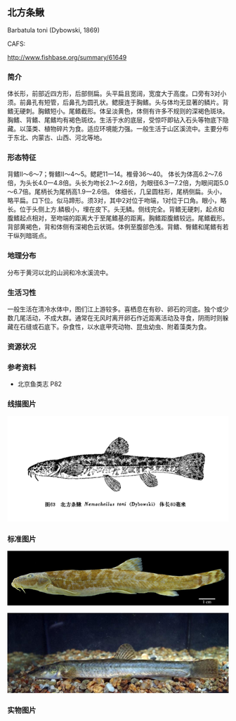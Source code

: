 ## 北方条鳅

Barbatula toni  (Dybowski, 1869)

CAFS:

<http://www.fishbase.org/summary/61649>

### 简介

体长形，前部近四方形，后部侧扁。头平扁且宽阔，宽度大于高度。口旁有3对小须。前鼻孔有短管，后鼻孔为圆孔状。鳃膜连于胸鳍。头与体均无显著的鳞片。背鳍无硬刺。胸鳍短小。尾鳍截形。体呈淡黄色，体侧有许多不规则的深褐色斑块。胸鳍、背鳍、尾鳍均有褐色斑纹。生活于水的底层，受惊吓即钻入石头等物底下隐藏。以藻类、植物碎片为食。适应环境能力强。一般生活于山区溪流中。主要分布于东北、内蒙古、山西、河北等地。

### 形态特征

背鳍Ⅱ～6～7；臀鳍Ⅱ～4～5。鳃耙11一14。椎骨36～40。
体长为体高6.2～7.6倍，为头长4.0一4.8倍。头长为吻长2.1～2.6倍，为眼径6.3一7.2倍，为眼间距5.0～6.7倍。尾柄长为尾柄高1.9一2.6倍。
体细长，几呈圆柱形，尾柄侧扁。头小，略平扁。口下位。似马蹄形。须3对，其中2对位于吻端，1对位于口角。眼小，略长。位于头侧上方.鳞极小，埋在皮下。头无鳞。侧线完全。背鳍无硬刺，起点和腹鳍起点相对，至吻端的距离大于至尾鳍基的距离。胸鳍距腹鳍较远。尾鳍截形。
背部黄褐色，背和体侧有深褐色云状斑。体例至腹部色浅。背鳍、臀鳍和尾鳍有若干纵列暗斑点。

### 地理分布

分布于黄河以北的山涧和冷水溪流中。

### 生活习性

一般生活在清冷水体中，图们江上游较多。喜栖息在有砂、卵石的河底。独个或少数几尾活动，不成大群。通常在无风时离开卵石作近距离活动及寻食，阴雨时则躲藏在石缝或石底下。杂食性，以水底甲壳动物、昆虫幼虫、附着藻类为食。

### 资源状况

### 参考资料

- 北京鱼类志 P82

### 线描图片

![图片](photos/北方条鳅.jpg)

### 标准图片

![图片](photos/北方条鳅A.jpg)

![图片](photos/北方条鳅B.jpg)

### 实物图片

